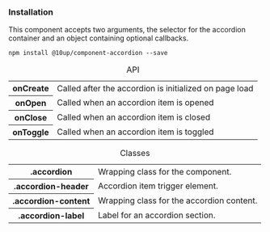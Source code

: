 <h3>Installation</h3>

<p>This component accepts two arguments, the selector for the accordion container and an object containing optional callbacks.</p>

<div class="u-spacing__bottom--medium">
<code>npm install @10up/component-accordion --save</code>
</div>

<table class="table--code u-spacing__bottom--large">
	<caption>API</caption>
	<tr>
		<th class="th">onCreate</th>
		<td class="td">Called after the accordion is initialized on page load</td>
	</tr>
	<tr>
		<th>onOpen</th>
		<td>Called when an accordion item is opened</td>
	</tr>
	<tr>
		<th>onClose</th>
		<td>Called when an accordion item is closed</td>
	</tr>
	<tr>
		<th>onToggle</th>
		<td>Called when an accordion item is toggled</td>
	</tr>
</table>

<table class="table--code">
	<caption>Classes</caption>
	<tr>
		<th>.accordion</th>
		<td>Wrapping class for the component.</td>
	</tr>
	<tr>
		<th>.accordion-header</th>
		<td>Accordion item trigger element.</td>
	</tr>
	<tr>
		<th>.accordion-content</th>
		<td>Wrapping class for the accordion content.</td>
	</tr>
	<tr>
		<th>.accordion-label</th>
		<td>Label for an accordion section.</td>
	</tr>
</table>
